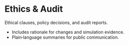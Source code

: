 # Ethics & Audit

Ethical clauses, policy decisions, and audit reports.
- Includes rationale for changes and simulation evidence.
- Plain‑language summaries for public communication.
